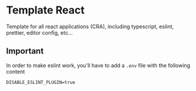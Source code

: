 # Template React
Template for all react applications (CRA), including typescript, eslint, prettier, editor config, etc...

Important
---------

In order to make eslint work, you'll have to add a `.env` file with the following content

``` 	
DISABLE_ESLINT_PLUGIN=true
```
